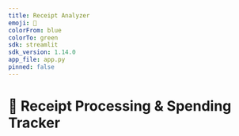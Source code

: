 ```yaml
---
title: Receipt Analyzer
emoji: 🧾
colorFrom: blue
colorTo: green
sdk: streamlit
sdk_version: 1.14.0
app_file: app.py
pinned: false
---
```


# 🧾 Receipt Processing & Spending Tracker